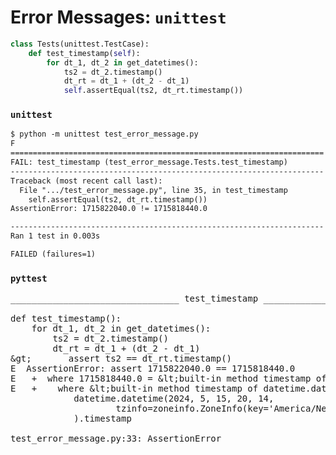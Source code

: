# Error Messages: `unittest`

```python
class Tests(unittest.TestCase):
    def test_timestamp(self):
        for dt_1, dt_2 in get_datetimes():
            ts2 = dt_2.timestamp()
            dt_rt = dt_1 + (dt_2 - dt_1)
            self.assertEqual(ts2, dt_rt.timestamp())
```

<div class="code-separator"></div>

<div class="side-by-side">

<div class="left">

### `unittest`

```txt
$ python -m unittest test_error_message.py 
F
======================================================================
FAIL: test_timestamp (test_error_message.Tests.test_timestamp)
----------------------------------------------------------------------
Traceback (most recent call last):
  File ".../test_error_message.py", line 35, in test_timestamp
    self.assertEqual(ts2, dt_rt.timestamp())
AssertionError: 1715822040.0 != 1715818440.0

----------------------------------------------------------------------
Ran 1 test in 0.003s

FAILED (failures=1)
```

</div>
<div class="right fragment fade-in nospace-fragment">

### `pyttest`

<pre class="code-wrapper">
<tt class="hljs"><span class="pytest-bad">________________________________ test_timestamp ________________________________</span>

def test_timestamp():
    for dt_1, dt_2 in get_datetimes():
        ts2 = dt_2.timestamp()
        dt_rt = dt_1 + (dt_2 - dt_1)
<span class="pytest-error">&amp;gt;       assert ts2 == dt_rt.timestamp()
E  AssertionError: assert 1715822040.0 == 1715818440.0
E   +  where 1715818440.0 = &amp;lt;built-in method timestamp of datetime.datetime ...&amp;gt;()
E   +    where &amp;lt;built-in method timestamp of datetime.datetime ...&amp;gt; =
            datetime.datetime(2024, 5, 15, 20, 14,
                    tzinfo=zoneinfo.ZoneInfo(key='America/New_York')
            ).timestamp

test_error_message.py</span>:33: AssertionError
</tt>
</pre>

</div>
</div>

